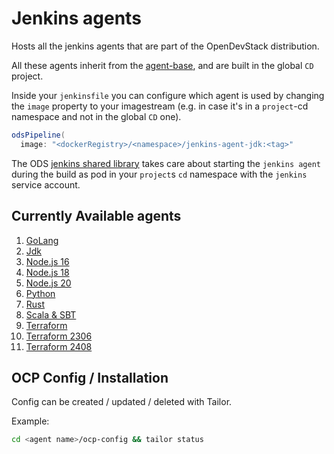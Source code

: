 # Jenkins agents

Hosts all the jenkins agents that are part of the OpenDevStack distribution.

All these agents inherit from the [agent-base](https://github.com/opendevstack/ods-core/tree/master/jenkins/agent-base), and are built in the global `CD` project.

Inside your `jenkinsfile` you can configure which agent is used by changing the `image` property to your imagestream (e.g. in case it's in a `project`-cd namespace and not in the global `CD` one).

```groovy
odsPipeline(
  image: "<dockerRegistry>/<namespace>/jenkins-agent-jdk:<tag>"
```

The ODS [jenkins shared library](https://github.com/opendevstack/ods-jenkins-shared-library) takes care about starting the `jenkins agent` during the build as pod in your `project`s `cd` namespace with the `jenkins` service account.

## Currently Available agents

1. [GoLang](golang)
2. [Jdk](jdk)
3. [Node.js 16](nodejs16)
4. [Node.js 18](nodejs18)
5. [Node.js 20](nodejs20)
6. [Python](python)
7. [Rust](rust)
8. [Scala & SBT](scala)
9. [Terraform](terraform)
10. [Terraform 2306](terraform-2306)
11. [Terraform 2408](terraform-2408)

## OCP Config / Installation

Config can be created / updated / deleted with Tailor.

Example:

```sh
cd <agent name>/ocp-config && tailor status
```
